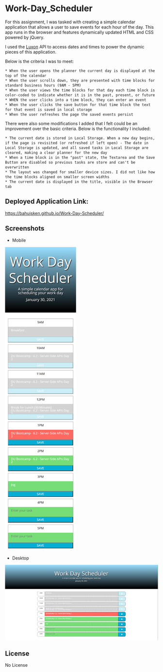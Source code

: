 # Work-Day_Scheduler

For this assignment, I was tasked with creating a simple calendar application that allows a user to save events for each hour of the day. This app runs in the browser and features dynamically updated HTML and CSS powered by jQuery.

I used the [Luxon](https://moment.github.io/luxon/) API to access dates and times to power the dynamic pieces of this application. 

Below is the criteria I was to meet:

    * When the user opens the planner the current day is displayed at the top of the calendar
    * When the user scrolls down, they are presented with time blocks for standard business hours (9AM - 5PM)
    * When the user views the time blocks for that day each time block is color-coded to indicate whether it is in the past, present, or future
    * WHEN the user clicks into a time block, they can enter an event
    * When the user clicks the save button for that time block the text for that event is saved in local storage
    * When the user refreshes the page the saved events persist

There were also some modifications I added that I felt could be an improvement over the basic criteria. Below is the functionality I included:

    * The current date is stored in Local Storage. When a new day begins, if the page is revisited (or refreshed if left open) - The date in Local Storage is updated, and all saved tasks in Local Storage are cleared, making a clear planner for the new day
    * When a time block is in the "past" state, the Textarea and the Save Button are disabled so previous tasks are store and can't be overwritten
    * The layout was changed for smaller device sizes. I did not like how the time blocks aligned on smaller screen widths
    * The current date is displayed in the title, visible in the Browser tab

## Deployed Application Link:

https://bahuisken.github.io/Work-Day-Scheduler/

## Screenshots

- Mobile

![Mobile Work Day Scheduler demo](./assets/images/work-day-scheduler-mobile-screenshot.png)

- Desktop

![Desktop Work Day Scheduler demo](./assets/images/work-day-scheduler-desktop-screenshot.png)

## License

No License
